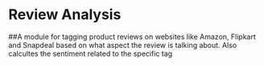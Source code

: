 # Review Analysis

##A module for tagging product reviews on websites like Amazon, Flipkart and Snapdeal based on what aspect the review is talking about. Also calcultes the sentiment related to the specific tag